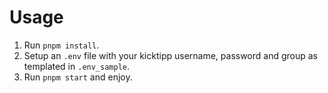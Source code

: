 # Usage

1. Run `pnpm install`.
2. Setup an `.env` file with your kicktipp username, password and group as templated in `.env_sample`.
3. Run `pnpm start` and enjoy.

